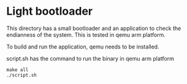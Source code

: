 # Light bootloader

This directory has a small bootloader and an application to check
the endianness of the system. This is tested in qemu arm platform.


To build and run the application, qemu needs to be installed.

script.sh has the command to run the binary in qemu arm platform

```
make all
./script.sh

```


